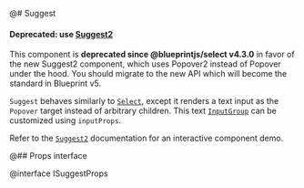 @# Suggest

<div class="@ns-callout @ns-intent-danger @ns-icon-error">
    <h4 class="@ns-heading">

Deprecated: use [Suggest2](#select/suggest2)

</h4>

This component is **deprecated since @blueprintjs/select v4.3.0** in favor of the new
Suggest2 component, which uses Popover2 instead of Popover under the hood.
You should migrate to the new API which will become the standard in Blueprint v5.

</div>

`Suggest` behaves similarly to [`Select`](#select/select-component), except it
renders a text input as the `Popover` target instead of arbitrary children. This
text [`InputGroup`](#core/components/text-inputs.input-group) can be customized
using `inputProps`.

Refer to the [`Suggest2`](#select/suggest2) documentation for an interactive component demo.

@## Props interface

@interface ISuggestProps
